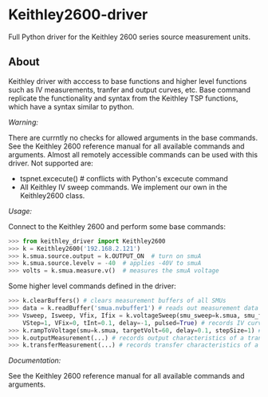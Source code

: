 # Keithley2600-driver
Full Python driver for the Keithley 2600 series source measurement units.

## About
Keithley driver with acccess to base functions and higher level functions such as IV measurements, tranfer and output curves, etc. Base command replicate the functionality and syntax from the Keithley TSP functions, which have a syntax similar to python.

*Warning:*

There are currntly no checks for allowed arguments in the base commands. See the Keithley 2600 reference manual for all available commands and arguments. Almost all remotely accessible commands can be used with this driver. Not supported are:

* tspnet.excecute() # conflicts with Python's excecute command
* All Keithley IV sweep commands. We implement our own in the Keithley2600 class.

*Usage:*

Connect to the Keithley 2600 and perform some base commands:
```python
>>> from keithley_driver import Keithley2600
>>> k = Keithley2600('192.168.2.121')
>>> k.smua.source.output = k.OUTPUT_ON  # turn on smuA
>>> k.smua.source.levelv = -40  # applies -40V to smuA
>>> volts = k.smua.measure.v()  # measures the smuA voltage
```

Some higher level commands defined in the driver:

```python
>>> k.clearBuffers() # clears measurement buffers of all SMUs
>>> data = k.readBuffer('smua.nvbuffer1') # reads out measurement data from buffer
>>> Vsweep, Isweep, Vfix, Ifix = k.voltageSweep(smu_sweep=k.smua, smu_fix=k.smub, VStart=0, VStop=-60,
	VStep=1, VFix=0, tInt=0.1, delay=-1, pulsed=True) # records IV curve
>>> k.rampToVoltage(smu=k.smua, targetVolt=60, delay=0.1, stepSize=1) # ramps to voltage
>>> k.outputMeasurement(...) # records output characteristics of a transistor 
>>> k.transferMeasurement(...) # records transfer characteristics of a transistor 
```


*Documentation:*

See the Keithley 2600 reference manual for all available commands and arguments.
